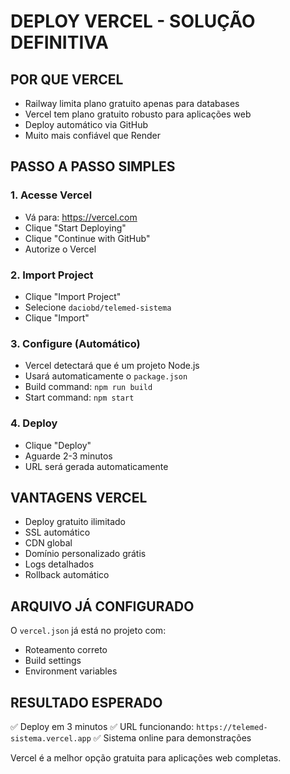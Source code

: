 # DEPLOY VERCEL - SOLUÇÃO DEFINITIVA

## POR QUE VERCEL
- Railway limita plano gratuito apenas para databases
- Vercel tem plano gratuito robusto para aplicações web
- Deploy automático via GitHub
- Muito mais confiável que Render

## PASSO A PASSO SIMPLES

### 1. Acesse Vercel
- Vá para: https://vercel.com
- Clique "Start Deploying"
- Clique "Continue with GitHub"
- Autorize o Vercel

### 2. Import Project
- Clique "Import Project"
- Selecione `daciobd/telemed-sistema`
- Clique "Import"

### 3. Configure (Automático)
- Vercel detectará que é um projeto Node.js
- Usará automaticamente o `package.json`
- Build command: `npm run build`
- Start command: `npm start`

### 4. Deploy
- Clique "Deploy"
- Aguarde 2-3 minutos
- URL será gerada automaticamente

## VANTAGENS VERCEL
- Deploy gratuito ilimitado
- SSL automático
- CDN global
- Domínio personalizado grátis
- Logs detalhados
- Rollback automático

## ARQUIVO JÁ CONFIGURADO
O `vercel.json` já está no projeto com:
- Roteamento correto
- Build settings
- Environment variables

## RESULTADO ESPERADO
✅ Deploy em 3 minutos
✅ URL funcionando: `https://telemed-sistema.vercel.app`
✅ Sistema online para demonstrações

Vercel é a melhor opção gratuita para aplicações web completas.
